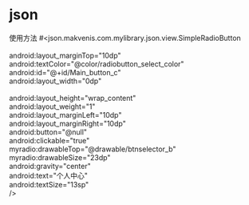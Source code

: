 # json
使用方法
        #<json.makvenis.com.mylibrary.json.view.SimpleRadioButton<br /><br />
            android:layout_marginTop="10dp"<br />
            android:textColor="@color/radiobutton_select_color"<br />
            android:id="@+id/Main_button_c"<br />
            android:layout_width="0dp"<br /><br />
            android:layout_height="wrap_content"<br />
            android:layout_weight="1"<br />
            android:layout_marginLeft="10dp"<br />
            android:layout_marginRight="10dp"<br />
            android:button="@null"<br />
            android:clickable="true"<br />
            myradio:drawableTop="@drawable/btnselector_b"<br />
            myradio:drawableSize="23dp"<br />
            android:gravity="center"<br />
            android:text="个人中心"<br />
            android:textSize="13sp"<br />
            /><br />
            
